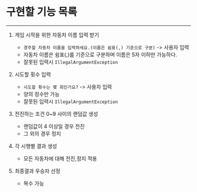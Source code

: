# 구현할 기능 목록

---

1. 게임 시작을 위한 자동차 이름 입력 받기
   - `경주할 자동차 이름을 입력하세요.(이름은 쉼표(,) 기준으로 구분)` -> 사용자 입력
   - 자동차 이름은 쉼표(,)를 기준으로 구분하며 이름은 5자 이하만 가능하다.
   - 잘못된 입력시 `IllegalArgumentException`


2. 시도할 횟수 입력
   - `시도할 횟수는 몇 회인가요?` -> 사용자 입력
   - 양의 정수만 가능
   - 잘못된 입력시 `IllegalArgumentException`


3. 전진하는 조건 0~9 사이의 랜덤값 생성
   - 랜덤값이 4 이상일 경우 전진
   - 그 외의 경우 정지


4. 각 시행별 결과 생성
   - 모든 자동차에 대해 전진,정지 적용


5. 최종결과 우승자 선정
   - 복수 가능 